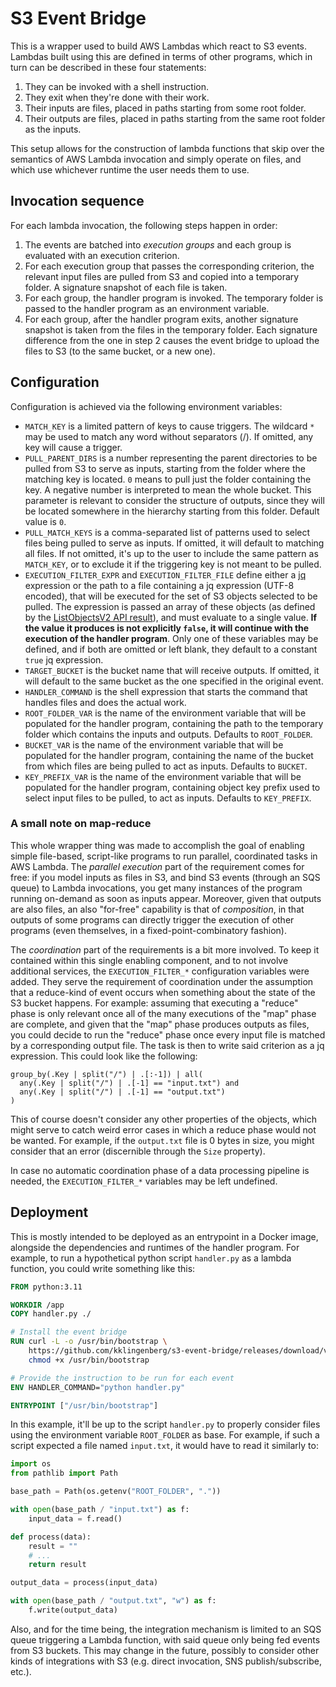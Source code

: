 # S3 Event Bridge

This is a wrapper used to build AWS Lambdas which react to S3 events. Lambdas
built using this are defined in terms of other programs, which in turn can be
described in these four statements:

1. They can be invoked with a shell instruction.
2. They exit when they're done with their work.
3. Their inputs are files, placed in paths starting from some root folder.
4. Their outputs are files, placed in paths starting from the same root folder
   as the inputs.

This setup allows for the construction of lambda functions that skip over the
semantics of AWS Lambda invocation and simply operate on files, and which use
whichever runtime the user needs them to use.

## Invocation sequence

For each lambda invocation, the following steps happen in order:

1. The events are batched into _execution groups_ and each group is evaluated
   with an execution criterion.
2. For each execution group that passes the corresponding criterion, the
   relevant input files are pulled from S3 and copied into a temporary folder. A
   signature snapshot of each file is taken.
3. For each group, the handler program is invoked. The temporary folder is
   passed to the handler program as an environment variable.
4. For each group, after the handler program exits, another signature snapshot
   is taken from the files in the temporary folder. Each signature difference
   from the one in step 2 causes the event bridge to upload the files to S3 (to
   the same bucket, or a new one).

## Configuration

Configuration is achieved via the following environment variables:

- `MATCH_KEY` is a limited pattern of keys to cause triggers. The wildcard `*`
  may be used to match any word without separators (/). If omitted, any key will
  cause a trigger.
- `PULL_PARENT_DIRS` is a number representing the parent directories to be
  pulled from S3 to serve as inputs, starting from the folder where the matching
  key is located. `0` means to pull just the folder containing the key. A
  negative number is interpreted to mean the whole bucket. This parameter is
  relevant to consider the structure of outputs, since they will be located
  somewhere in the hierarchy starting from this folder. Default value is `0`.
- `PULL_MATCH_KEYS` is a comma-separated list of patterns used to select files
  being pulled to serve as inputs. If omitted, it will default to matching all
  files. If not omitted, it's up to the user to include the same pattern as
  `MATCH_KEY`, or to exclude it if the triggering key is not meant to be pulled.
- `EXECUTION_FILTER_EXPR` and `EXECUTION_FILTER_FILE` define either a
  [jq](https://stedolan.github.io/jq/) expression or the path to a file
  containing a jq expression (UTF-8 encoded), that will be executed for the set
  of S3 objects selected to be pulled. The expression is passed an array of
  these objects (as defined by the [ListObjectsV2 API
  result](https://docs.aws.amazon.com/AmazonS3/latest/API/API_Object.html)), and
  must evaluate to a single value. **If the value it produces is not explicitly
  `false`, it will continue with the execution of the handler program**. Only
  one of these variables may be defined, and if both are omitted or left blank,
  they default to a constant `true` jq expression.
- `TARGET_BUCKET` is the bucket name that will receive outputs. If omitted, it
  will default to the same bucket as the one specified in the original event.
- `HANDLER_COMMAND` is the shell expression that starts the command that handles
  files and does the actual work.
- `ROOT_FOLDER_VAR` is the name of the environment variable that will be
  populated for the handler program, containing the path to the temporary folder
  which contains the inputs and outputs. Defaults to `ROOT_FOLDER`.
- `BUCKET_VAR` is the name of the environment variable that will be populated
  for the handler program, containing the name of the bucket from which files
  are being pulled to act as inputs. Defaults to `BUCKET`.
- `KEY_PREFIX_VAR` is the name of the environment variable that will be
  populated for the handler program, containing object key prefix used to select
  input files to be pulled, to act as inputs. Defaults to `KEY_PREFIX`.

### A small note on map-reduce

This whole wrapper thing was made to accomplish the goal of enabling simple
file-based, script-like programs to run parallel, coordinated tasks in AWS
Lambda. The _parallel execution_ part of the requirement comes for free: if you
model inputs as files in S3, and bind S3 events (through an SQS queue) to Lambda
invocations, you get many instances of the program running on-demand as soon as
inputs appear. Moreover, given that outputs are also files, an also "for-free"
capability is that of _composition_, in that outputs of some programs can
directly trigger the execution of other programs (even themselves, in a
fixed-point-combinatory fashion).

The _coordination_ part of the requirements is a bit more involved. To keep it
contained within this single enabling component, and to not involve additional
services, the `EXECUTION_FILTER_*` configuration variables were added. They
serve the requirement of coordination under the assumption that a reduce-kind of
event occurs when something about the state of the S3 bucket happens. For
example: assuming that executing a "reduce" phase is only relevant once all of
the many executions of the "map" phase are complete, and given that the "map"
phase produces outputs as files, you could decide to run the "reduce" phase once
every input file is matched by a corresponding output file. The task is then to
write said criterion as a jq expression. This could look like the following:

```jq
group_by(.Key | split("/") | .[:-1]) | all(
  any(.Key | split("/") | .[-1] == "input.txt") and
  any(.Key | split("/") | .[-1] == "output.txt")
)
```

This of course doesn't consider any other properties of the objects, which might
serve to catch weird error cases in which a reduce phase would not be
wanted. For example, if the `output.txt` file is 0 bytes in size, you might
consider that an error (discernible through the `Size` property).

In case no automatic coordination phase of a data processing pipeline is needed,
the `EXECUTION_FILTER_*` variables may be left undefined.

## Deployment

This is mostly intended to be deployed as an entrypoint in a Docker image,
alongside the dependencies and runtimes of the handler program. For example, to
run a hypothetical python script `handler.py` as a lambda function, you could
write something like this:

```dockerfile
FROM python:3.11

WORKDIR /app
COPY handler.py ./

# Install the event bridge
RUN curl -L -o /usr/bin/bootstrap \
    https://github.com/kklingenberg/s3-event-bridge/releases/download/v0.3.0/bootstrap && \
    chmod +x /usr/bin/bootstrap

# Provide the instruction to be run for each event
ENV HANDLER_COMMAND="python handler.py"

ENTRYPOINT ["/usr/bin/bootstrap"]
```

In this example, it'll be up to the script `handler.py` to properly consider
files using the environment variable `ROOT_FOLDER` as base. For example, if such
a script expected a file named `input.txt`, it would have to read it similarly
to:

```python
import os
from pathlib import Path

base_path = Path(os.getenv("ROOT_FOLDER", "."))

with open(base_path / "input.txt") as f:
    input_data = f.read()

def process(data):
    result = ""
    # ...
    return result

output_data = process(input_data)

with open(base_path / "output.txt", "w") as f:
    f.write(output_data)
```

Also, and for the time being, the integration mechanism is limited to an SQS
queue triggering a Lambda function, with said queue only being fed events from
S3 buckets. This may change in the future, possibly to consider other kinds of
integrations with S3 (e.g. direct invocation, SNS publish/subscribe, etc.).
